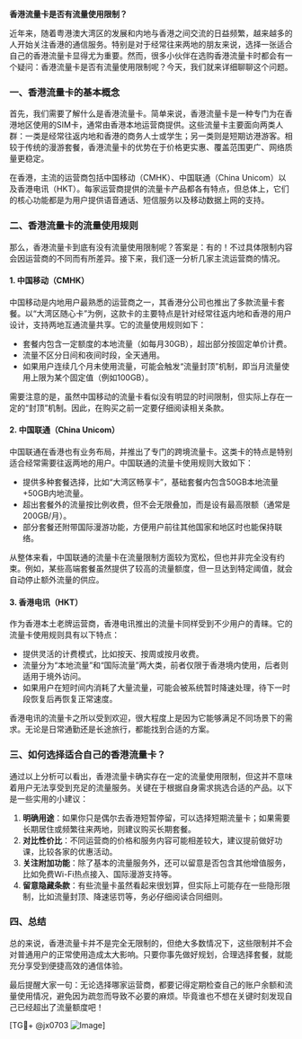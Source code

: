 **香港流量卡是否有流量使用限制？**

近年来，随着粤港澳大湾区的发展和内地与香港之间交流的日益频繁，越来越多的人开始关注香港的通信服务。特别是对于经常往来两地的朋友来说，选择一张适合自己的香港流量卡显得尤为重要。然而，很多小伙伴在选购香港流量卡时都会有一个疑问：香港流量卡是否有流量使用限制呢？今天，我们就来详细聊聊这个问题。

### 一、香港流量卡的基本概念

首先，我们需要了解什么是香港流量卡。简单来说，香港流量卡是一种专门为在香港地区使用的SIM卡，通常由香港本地运营商提供。这些流量卡主要面向两类人群：一类是经常往返内地和香港的商务人士或学生；另一类则是短期访港游客。相较于传统的漫游套餐，香港流量卡的优势在于价格更实惠、覆盖范围更广、网络质量更稳定。

在香港，主流的运营商包括中国移动（CMHK）、中国联通（China Unicom）以及香港电讯（HKT）。每家运营商提供的流量卡产品都各有特点，但总体上，它们的核心功能都是为用户提供语音通话、短信服务以及移动数据上网的支持。

### 二、香港流量卡的流量使用规则

那么，香港流量卡到底有没有流量使用限制呢？答案是：有的！不过具体限制内容会因运营商的不同而有所差异。接下来，我们逐一分析几家主流运营商的情况。

#### 1. **中国移动（CMHK）**
中国移动是内地用户最熟悉的运营商之一，其香港分公司也推出了多款流量卡套餐。以“大湾区随心卡”为例，这款卡的主要特点是针对经常往返内地和香港的用户设计，支持两地互通流量共享。它的流量使用规则如下：
- 套餐内包含一定额度的本地流量（如每月30GB），超出部分按固定单价计费。
- 流量不区分日间和夜间时段，全天通用。
- 如果用户连续几个月未使用流量，可能会触发“流量封顶”机制，即当月流量使用上限为某个固定值（例如100GB）。

需要注意的是，虽然中国移动的流量卡看似没有明显的时间限制，但实际上存在一定的“封顶”机制。因此，在购买之前一定要仔细阅读相关条款。

#### 2. **中国联通（China Unicom）**
中国联通在香港也有业务布局，并推出了专门的跨境流量卡。这类卡的特点是特别适合经常需要往返两地的用户。中国联通的流量卡使用规则大致如下：
- 提供多种套餐选择，比如“大湾区畅享卡”，基础套餐内包含50GB本地流量+50GB内地流量。
- 超出套餐外的流量按比例收费，但不会无限叠加，而是设有最高限额（通常是200GB/月）。
- 部分套餐还附带国际漫游功能，方便用户前往其他国家和地区时也能保持联络。

从整体来看，中国联通的流量卡在流量限制方面较为宽松，但也并非完全没有约束。例如，某些高端套餐虽然提供了较高的流量额度，但一旦达到特定阈值，就会自动停止额外流量的供应。

#### 3. **香港电讯（HKT）**
作为香港本土老牌运营商，香港电讯推出的流量卡同样受到不少用户的青睐。它的流量卡使用规则具有以下特点：
- 提供灵活的计费模式，比如按天、按周或按月收费。
- 流量分为“本地流量”和“国际流量”两大类，前者仅限于香港境内使用，后者则适用于境外访问。
- 如果用户在短时间内消耗了大量流量，可能会被系统暂时降速处理，待下一时段恢复后再恢复正常速度。

香港电讯的流量卡之所以受到欢迎，很大程度上是因为它能够满足不同场景下的需求。无论是日常通勤还是长途旅行，都能找到合适的方案。

### 三、如何选择适合自己的香港流量卡？

通过以上分析可以看出，香港流量卡确实存在一定的流量使用限制，但这并不意味着用户无法享受到充足的流量服务。关键在于根据自身需求挑选合适的产品。以下是一些实用的小建议：

1. **明确用途**：如果你只是偶尔去香港短暂停留，可以选择短期流量卡；如果需要长期居住或频繁往来两地，则建议购买长期套餐。
2. **对比性价比**：不同运营商的价格和服务内容可能相差较大，建议提前做好功课，比较各家的优惠活动。
3. **关注附加功能**：除了基本的流量服务外，还可以留意是否包含其他增值服务，比如免费Wi-Fi热点接入、国际漫游支持等。
4. **留意隐藏条款**：有些流量卡虽然看起来很划算，但实际上可能存在一些隐形限制，比如流量封顶、降速惩罚等，务必仔细阅读合同细则。

### 四、总结

总的来说，香港流量卡并不是完全无限制的，但绝大多数情况下，这些限制并不会对普通用户的正常使用造成太大影响。只要你事先做好规划，合理选择套餐，就能充分享受到便捷高效的通信体验。

最后提醒大家一句：无论选择哪家运营商，都要记得定期检查自己的账户余额和流量使用情况，避免因为疏忽而导致不必要的麻烦。毕竟谁也不想在关键时刻发现自己已经超出了流量额度吧！

[TG💪+ @jx0703 ![Image](https://github.com/user-attachments/assets/dbca1d08-cadb-493c-b0ec-ad6f7a83f270)]